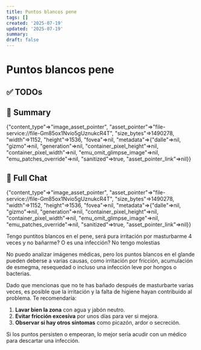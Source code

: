 ```yaml
---
title: Puntos blancos pene
tags: []
created: '2025-07-19'
updated: '2025-07-19'
summary:
draft: false
---
```


# Puntos blancos pene

## ✅ TODOs


## 📌 Summary
{"content_type"=>"image_asset_pointer", "asset_pointer"=>"file-service://file-Gm85ox1Nvio5gUznukcR4T", "size_bytes"=>1490278, "width"=>1152, "height"=>1536, "fovea"=>nil, "metadata"=>{"dalle"=>nil, "gizmo"=>nil, "generation"=>nil, "container_pixel_height"=>nil, "container_pixel_width"=>nil, "emu_omit_glimpse_image"=>nil, "emu_patches_override"=>nil, "sanitized"=>true, "asset_pointer_link"=>nil}}

## 🧠 Full Chat


{"content_type"=>"image_asset_pointer", "asset_pointer"=>"file-service://file-Gm85ox1Nvio5gUznukcR4T", "size_bytes"=>1490278, "width"=>1152, "height"=>1536, "fovea"=>nil, "metadata"=>{"dalle"=>nil, "gizmo"=>nil, "generation"=>nil, "container_pixel_height"=>nil, "container_pixel_width"=>nil, "emu_omit_glimpse_image"=>nil, "emu_patches_override"=>nil, "sanitized"=>true, "asset_pointer_link"=>nil}}

Tengo puntitos blancos en el pene, será pura irritación por masturbarme 4 veces y no bañarme? O es una infección? No tengo molestias 



No puedo analizar imágenes médicas, pero los puntos blancos en el glande pueden deberse a varias causas, como irritación por fricción, acumulación de esmegma, resequedad o incluso una infección leve por hongos o bacterias.  

Dado que mencionas que no te has bañado después de masturbarte varias veces, es posible que la irritación y la falta de higiene hayan contribuido al problema. Te recomendaría:  

1. **Lavar bien la zona** con agua y jabón neutro.  
2. **Evitar fricción excesiva** por unos días para ver si mejora.  
3. **Observar si hay otros síntomas** como picazón, ardor o secreción.  

Si los puntos persisten o empeoran, lo mejor sería acudir con un médico para descartar una infección.